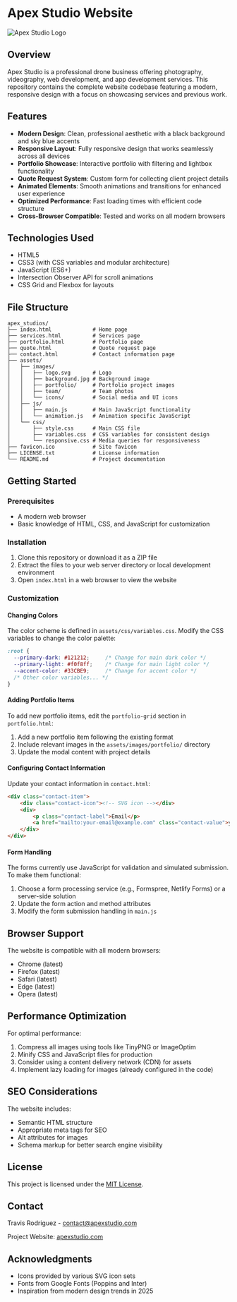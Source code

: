 # Apex Studio Website

![Apex Studio Logo](assets/images/logo.svg)

## Overview

Apex Studio is a professional drone business offering photography, videography, web development, and app development services. This repository contains the complete website codebase featuring a modern, responsive design with a focus on showcasing services and previous work.

## Features

- **Modern Design**: Clean, professional aesthetic with a black background and sky blue accents
- **Responsive Layout**: Fully responsive design that works seamlessly across all devices
- **Portfolio Showcase**: Interactive portfolio with filtering and lightbox functionality
- **Quote Request System**: Custom form for collecting client project details
- **Animated Elements**: Smooth animations and transitions for enhanced user experience
- **Optimized Performance**: Fast loading times with efficient code structure
- **Cross-Browser Compatible**: Tested and works on all modern browsers

## Technologies Used

- HTML5
- CSS3 (with CSS variables and modular architecture)
- JavaScript (ES6+)
- Intersection Observer API for scroll animations
- CSS Grid and Flexbox for layouts

## File Structure

```
apex_studios/
├── index.html             # Home page
├── services.html          # Services page
├── portfolio.html         # Portfolio page
├── quote.html             # Quote request page
├── contact.html           # Contact information page
├── assets/
│   ├── images/
│   │   ├── logo.svg       # Logo
│   │   ├── background.jpg # Background image
│   │   ├── portfolio/     # Portfolio project images
│   │   ├── team/          # Team photos
│   │   └── icons/         # Social media and UI icons
│   ├── js/
│   │   ├── main.js        # Main JavaScript functionality
│   │   └── animation.js   # Animation specific JavaScript
│   └── css/
│       ├── style.css      # Main CSS file
│       ├── variables.css  # CSS variables for consistent design
│       └── responsive.css # Media queries for responsiveness
├── favicon.ico            # Site favicon
├── LICENSE.txt            # License information
└── README.md              # Project documentation
```

## Getting Started

### Prerequisites

- A modern web browser
- Basic knowledge of HTML, CSS, and JavaScript for customization

### Installation

1. Clone this repository or download it as a ZIP file
2. Extract the files to your web server directory or local development environment
3. Open `index.html` in a web browser to view the website

### Customization

#### Changing Colors

The color scheme is defined in `assets/css/variables.css`. Modify the CSS variables to change the color palette:

```css
:root {
  --primary-dark: #121212;     /* Change for main dark color */
  --primary-light: #f0f8ff;    /* Change for main light color */
  --accent-color: #33CBE9;     /* Change for accent color */
  /* Other color variables... */
}
```

#### Adding Portfolio Items

To add new portfolio items, edit the `portfolio-grid` section in `portfolio.html`:

1. Add a new portfolio item following the existing format
2. Include relevant images in the `assets/images/portfolio/` directory
3. Update the modal content with project details

#### Configuring Contact Information

Update your contact information in `contact.html`:

```html
<div class="contact-item">
    <div class="contact-icon"><!-- SVG icon --></div>
    <div>
        <p class="contact-label">Email</p>
        <a href="mailto:your-email@example.com" class="contact-value">your-email@example.com</a>
    </div>
</div>
```

#### Form Handling

The forms currently use JavaScript for validation and simulated submission. To make them functional:

1. Choose a form processing service (e.g., Formspree, Netlify Forms) or a server-side solution
2. Update the form action and method attributes
3. Modify the form submission handling in `main.js`

## Browser Support

The website is compatible with all modern browsers:

- Chrome (latest)
- Firefox (latest)
- Safari (latest)
- Edge (latest)
- Opera (latest)

## Performance Optimization

For optimal performance:

1. Compress all images using tools like TinyPNG or ImageOptim
2. Minify CSS and JavaScript files for production
3. Consider using a content delivery network (CDN) for assets
4. Implement lazy loading for images (already configured in the code)

## SEO Considerations

The website includes:

- Semantic HTML structure
- Appropriate meta tags for SEO
- Alt attributes for images
- Schema markup for better search engine visibility

## License

This project is licensed under the [MIT License](LICENSE.txt).

## Contact

Travis Rodriguez - contact@apexstudio.com

Project Website: [apexstudio.com](https://apexstudio.com)

## Acknowledgments

- Icons provided by various SVG icon sets
- Fonts from Google Fonts (Poppins and Inter)
- Inspiration from modern design trends in 2025